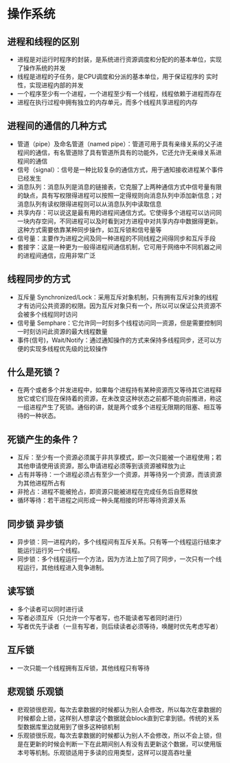 # 操作系统
## 进程和线程的区别
* 进程是对运行时程序的封装，是系统进行资源调度和分配的的基本单位，实现了操作系统的并发
* 线程是进程的子任务，是CPU调度和分派的基本单位，用于保证程序的 实时性，实现进程内部的并发
* 一个程序至少有一个进程，一个进程至少有一个线程，线程依赖于进程而存在
* 进程在执行过程中拥有独立的内存单元，而多个线程共享进程的内存

## 进程间的通信的几种方式
* 管道（pipe）及命名管道（named pipe）：管道可用于具有亲缘关系的父子进程间的通信，有名管道除了具有管道所具有的功能外，它还允许无亲缘关系进程间的通信
* 信号（signal）：信号是一种比较复杂的通信方式，用于通知接收进程某个事件已经发生
* 消息队列：消息队列是消息的链接表，它克服了上两种通信方式中信号量有限的缺点，具有写权限得进程可以按照一定得规则向消息队列中添加新信息；对消息队列有读权限得进程则可以从消息队列中读取信息
* 共享内存：可以说这是最有用的进程间通信方式。它使得多个进程可以访问同一块内存空间，不同进程可以及时看到对方进程中对共享内存中数据得更新。这种方式需要依靠某种同步操作，如互斥锁和信号量等
* 信号量：主要作为进程之间及同一种进程的不同线程之间得同步和互斥手段
* 套接字：这是一种更为一般得进程间通信机制，它可用于网络中不同机器之间的进程间通信，应用非常广泛

## 线程同步的方式
* 互斥量 Synchronized/Lock：采用互斥对象机制，只有拥有互斥对象的线程才有访问公共资源的权限。因为互斥对象只有一个，所以可以保证公共资源不会被多个线程同时访问
* 信号量 Semphare：它允许同一时刻多个线程访问同一资源，但是需要控制同一时刻访问此资源的最大线程数量
* 事件(信号)，Wait/Notify：通过通知操作的方式来保持多线程同步，还可以方便的实现多线程优先级的比较操作

## 什么是死锁？
* 在两个或者多个并发进程中，如果每个进程持有某种资源而又等待其它进程释放它或它们现在保持着的资源，在未改变这种状态之前都不能向前推进，称这一组进程产生了死锁。通俗的讲，就是两个或多个进程无限期的阻塞、相互等待的一种状态。

## 死锁产生的条件？
* 互斥：至少有一个资源必须属于非共享模式，即一次只能被一个进程使用；若其他申请使用该资源，那么申请进程必须等到该资源被释放为止
* 占有并等待：一个进程必须占有至少一个资源，并等待另一个资源，而该资源为其他进程所占有
* 非抢占：进程不能被抢占，即资源只能被进程在完成任务后自愿释放
* 循环等待：若干进程之间形成一种头尾相接的环形等待资源关系

## 同步锁 异步锁
* 异步锁：同一进程内的，多个线程间有互斥关系。只有等一个线程运行结束才能运行运行另一个线程。
* 同步锁：多个线程运行一个方法，因为方法上加了同了同步，一次只有一个线程运行，其他线程进入竞争进制。

## 读写锁
* 多个读者可以同时进行读
* 写者必须互斥（只允许一个写者写，也不能读者写者同时进行）
* 写者优先于读者（一旦有写者，则后续读者必须等待，唤醒时优先考虑写者）

 ## 互斥锁
 *  一次只能一个线程拥有互斥锁，其他线程只有等待
 
 ## 悲观锁 乐观锁
 * 悲观锁很悲观，每次去拿数据的时候都认为别人会修改，所以每次在拿数据的时候都会上锁，这样别人想拿这个数据就会block直到它拿到锁。传统的关系型数据库里边就用到了很多这种锁机制
 * 乐观锁很乐观，每次去拿数据的时候都认为别人不会修改，所以不会上锁，但是在更新的时候会判断一下在此期间别人有没有去更新这个数据，可以使用版本号等机制。乐观锁适用于多读的应用类型，这样可以提高吞吐量
